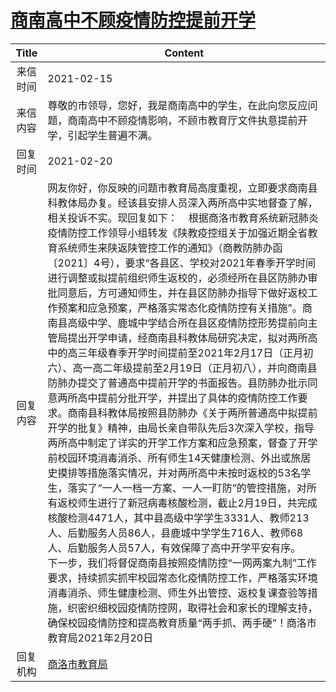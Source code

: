# <a href="http://www.shangluo.gov.cn/zmhd/ldxxxx.jsp?urltype=leadermail.LeaderMailContentUrl&wbtreeid=1112&leadermailid=6926">商南高中不顾疫情防控提前开学</a>
| Title |                                                                                                                                                                                                                                                                                                                                                                                                                                  Content                                                                                                                                                                                                                                                                                                                                                                                                                                  |
|:-----:|---------------------------------------------------------------------------------------------------------------------------------------------------------------------------------------------------------------------------------------------------------------------------------------------------------------------------------------------------------------------------------------------------------------------------------------------------------------------------------------------------------------------------------------------------------------------------------------------------------------------------------------------------------------------------------------------------------------------------------------------------------------------------------------------------------------------------------------------------------------------------|
| 来信时间  | 2021-02-15                                                                                                                                                                                                                                                                                                                                                                                                                                                                                                                                                                                                                                                                                                                                                                                                                                                                |
| 来信内容  | 尊敬的市领导，您好，我是商南高中的学生，在此向您反应问题，商南高中不顾疫情影响，不顾市教育厅文件执意提前开学，引起学生普遍不满。                                                                                                                                                                                                                                                                                                                                                                                                                                                                                                                                                                                                                                                                                                                                                                                                          |
| 回复时间  | 2021-02-20                                                                                                                                                                                                                                                                                                                                                                                                                                                                                                                                                                                                                                                                                                                                                                                                                                                                |
| 回复内容  | 网友你好，你反映的问题市教育局高度重视，立即要求商南县科教体局办复。经该县安排人员深入两所高中实地督查了解，相关投诉不实。现回复如下：    根据商洛市教育系统新冠肺炎疫情防控工作领导小组转发《陕教疫控组关于加强近期全省教育系统师生来陕返陕管控工作的通知》（商教防肺办函〔2021〕4号），要求“各县区、学校对2021年春季开学时间进行调整或拟提前组织师生返校的，必须经所在县区防肺办审批同意后，方可通知师生，并在县区防肺办指导下做好返校工作预案和应急预案，严格落实常态化疫情防控有关措施”。商南县高级中学、鹿城中学结合所在县区疫情防控形势提前向主管局提出开学申请，经商南县科教体局研究决定，拟对两所高中的高三年级春季开学时间提前至2021年2月17日（正月初六）、高一高二年级提前至2月19日（正月初八），并向商南县防肺办提交了普通高中提前开学的书面报告。县防肺办批示同意两所高中提前分批开学，并提出了具体的疫情防控工作要求。商南县科教体局按照县防肺办《关于两所普通高中拟提前开学的批复》精神，由局长亲自带队先后3次深入学校，指导两所高中制定了详实的开学工作方案和应急预案，督查了开学前校园环境消毒消杀、所有师生14天健康检测、外出或旅居史摸排等措施落实情况，并对两所高中未按时返校的53名学生，落实了“一人一档一方案、一人一盯防”的管控措施，对所有返校师生进行了新冠病毒核酸检测，截止2月19日，共完成核酸检测4471人，其中县高级中学学生3331人、教师213人、后勤服务人员86人，县鹿城中学学生716人、教师68人、后勤服务人员57人，有效保障了高中开学平安有序。    下一步，我们将督促商南县按照疫情防控“一网两案九制”工作要求，持续抓实抓牢校园常态化疫情防控工作，严格落实环境消毒消杀、师生健康检测、师生外出管控、返校复课查验等措施，织密织细校园疫情防控网，取得社会和家长的理解支持，确保校园疫情防控和提高教育质量“两手抓、两手硬”！商洛市教育局2021年2月20日 |
| 回复机构  | <a href="../../category/agencies/商洛市教育局.md">商洛市教育局</a>                                                                                                                                                                                                                                                                                                                                                                                                                                                                                                                                                                                                                                                                                                                                                                                                                    |